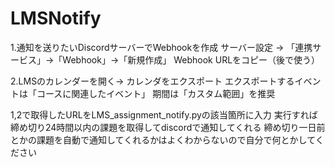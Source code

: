# LMSNotify

1.通知を送りたいDiscordサーバーでWebhookを作成
サーバー設定 → 「連携サービス」→「Webhook」→「新規作成」
Webhook URLをコピー（後で使う）

2.LMSのカレンダーを開く→ カレンダをエクスポート
エクスポートするイベントは「コースに関連したイベント」
期間は「カスタム範囲」を推奨 

1,2で取得したURLをLMS_assignment_notify.pyの該当箇所に入力
実行すれば締め切り24時間以内の課題を取得してdiscordで通知してくれる
締め切り一日前とかの課題を自動で通知してくれるかはよくわからないので自分で何とかしてください
